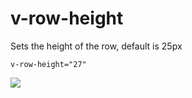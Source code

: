 # v-row-height

Sets the height of the row, default is 25px

```v-row-height="27"```

![](../vgridanimation/row-height.png)